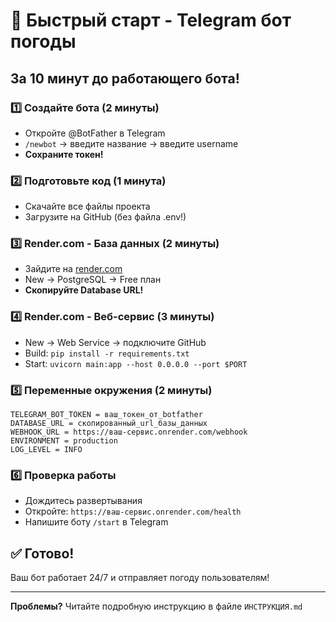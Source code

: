 # 🚀 Быстрый старт - Telegram бот погоды

## За 10 минут до работающего бота!

### 1️⃣ Создайте бота (2 минуты)
- Откройте @BotFather в Telegram
- `/newbot` → введите название → введите username
- **Сохраните токен!**

### 2️⃣ Подготовьте код (1 минута)
- Скачайте все файлы проекта
- Загрузите на GitHub (без файла .env!)

### 3️⃣ Render.com - База данных (2 минуты)
- Зайдите на [render.com](https://render.com)
- New → PostgreSQL → Free план
- **Скопируйте Database URL!**

### 4️⃣ Render.com - Веб-сервис (3 минуты)
- New → Web Service → подключите GitHub
- Build: `pip install -r requirements.txt`
- Start: `uvicorn main:app --host 0.0.0.0 --port $PORT`

### 5️⃣ Переменные окружения (2 минуты)
```
TELEGRAM_BOT_TOKEN = ваш_токен_от_botfather
DATABASE_URL = скопированный_url_базы_данных  
WEBHOOK_URL = https://ваш-сервис.onrender.com/webhook
ENVIRONMENT = production
LOG_LEVEL = INFO
```

### 6️⃣ Проверка работы
- Дождитесь развертывания
- Откройте: `https://ваш-сервис.onrender.com/health`
- Напишите боту `/start` в Telegram

## ✅ Готово!

Ваш бот работает 24/7 и отправляет погоду пользователям!

---

**Проблемы?** Читайте подробную инструкцию в файле `ИНСТРУКЦИЯ.md`
